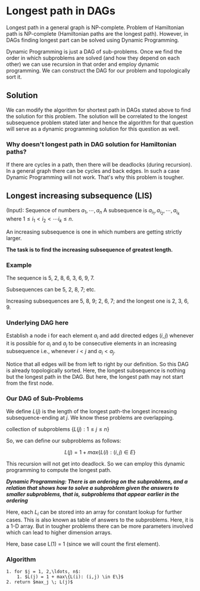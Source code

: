 # Longest path in DAGs

Longest path in a general graph is NP-complete. Problem of Hamiltonian path is NP-complete (Hamiltonian paths are the longest path). However, in DAGs finding longest part can be solved using Dynamic Programming.

Dynamic Programming is just a DAG of sub-problems. Once we find the order in which subproblems are solved (and how they depend on each other) we can use recursion in that order and employ dynamic programming. We can construct the DAG for our problem and topologically sort it.

## Solution

We can modify the algorithm for shortest path in DAGs stated above to find the solution for this problem. The solution will be correlated to the longest subsequence problem stated later and hence the algorithm for that question will serve as a dynamic programming solution for this question as well.

### Why doesn't longest path in DAG solution for Hamiltonian paths?

If there are cycles in a path, then there will be deadlocks (during recursion). In a general graph there can be cycles and back edges. In such a case Dynamic Programming will not work. That's why this problem is tougher.

## Longest increasing subsequence (LIS)

(Input): Sequence of numbers $a_1, \cdots , a_n$
A subsequence is $a_{i_1},a_{i_2},\cdots, a_{i_k}$ where $1 \le i_1 < i_2 < \cdots i_k \le n$.

An increasing subsequence is one in which numbers are getting strictly larger.

**The task is to find the increasing subsequence of greatest length.**

### Example
The sequence is 5, 2, 8, 6, 3, 6, 9, 7.

Subsequences can be 5, 2, 8, 7; etc.

Increasing subsequences are 5, 8, 9; 2, 6, 7; and the longest one is 2, 3, 6, 9.

### Underlying DAG here
Establish a node i for each element $a_i$ and add directed edges $(i, j)$ whenever it is possible for $a_i$ and $a_j$ to be consecutive elements in an increasing subsequence i.e., whenever $i < j$ and $a_i < a_j$.

Notice that all edges will be from left to right by our definition. So this DAG is already topologically sorted. Here, the longest subsequence is nothing but the longest path in the DAG. But here, the longest path may not start from the first node.

### Our DAG of Sub-Problems
We define $L(j)$ is the length of the longest path-the longest increasing subsequence-ending at $j$. We know these problems are overlapping.

collection of subproblems $\{L(j): 1 \le j \le n\}$

So, we can define our subproblems as follows:

$$L(j) = 1 + max\{L(i): (i,j) \in E\}$$

This recursion will not get into deadlock. So we can employ this dynamic programming to compute the longest path.

***Dynamic Programming: There is an ordering on the subproblems, and a relation that shows how to solve a subproblem given the answers to smaller subproblems, that is, subproblems that appear earlier in the ordering***

Here, each $L_i$ can be stored into an array for constant lookup for further cases. This is also known as table of answers to the subproblems. Here, it is a 1-D array. But in tougher problems there can be more parameters involved which can lead to higher dimension arrays.

Here, base case L(1) = 1 (since we will count the first element).

### Algorithm
````{prf:algorithm}
1. for $j = 1, 2,\ldots, n$:
	1. $L(j) = 1 + max\{L(i): (i,j) \in E\}$
2. return $max_j \; L(j)$
````